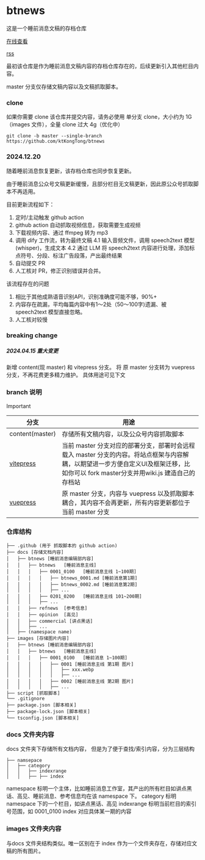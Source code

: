 # btnews
这是一个睡前消息文稿的存档仓库

[在线查看](https://vp-btnews.ktlab.io)

[rss](https://btnews.ktlab.io/feed.rss)

最初该仓库是作为睡前消息文稿内容的存档仓库存在的，后续更新引入其他栏目内容。

master 分支仅存储文稿内容以及文稿抓取脚本。
### clone
如果你需要 clone 该仓库并提交内容，请务必使用 单分支 clone，大小约为 1G（images 文件），全量 clone 过大 4g（优化中）
```
git clone -b master --single-branch https://github.com/ktKongTong/btnews
```



### 2024.12.20

随着睡前消息恢复更新，该存档仓库也同步恢复更新。 

由于睡前消息公众号文稿更新缓慢，且部分栏目无文稿更新，因此原公众号抓取脚本不再适用。

目前更新流程如下：
1. 定时/主动触发 github action
2. github action 自动抓取视频信息，获取需要生成视频
3. 下载视频内容、通过 ffmpeg 转为 mp3
4. 调用 dify 工作流，转为最终文稿
   4.1 输入音频文件，调用 speech2text 模型(whisper)，生成文本
   4.2 通过 LLM 将 speech2text 内容进行处理，添加标点符号、分段、标注广告段落，产出最终结果
5. 自动提交 PR
6. 人工核对 PR，修正识别错误并合并。

该流程存在的问题
1. 相比于其他成熟语音识别API，识别准确度可能不够，90%+
2. 内容存在疏漏，平均每篇内容中有1～2处（50～100字)遗漏、被 speech2text 模型直接忽略。
3. 人工核对较慢

### breaking change
##### 2024.04.15 重大变更
新增 content(现 master) 和 vitepress 分支。
将 原 master 分支转为 vuepress 分支，不再花费更多精力维护。
具体用途可见下文

### branch 说明
> [!IMPORTANT]
> |分支|用途|
> |---|---|
> |content(master)|存储所有文稿内容，以及公众号内容抓取脚本|
> |[vitepress](https://github.com/ktKongTong/btnews/tree/vitepress)|当前 master 分支对应的部署分支，部署时会远程载入 master 分支的内容。将站点框架与内容解耦，以期望进一步方便自定义UI及框架迁移，比如你可以 fork master分支并用wiki.js 建造自己的存档站|
> |[vuepress](https://github.com/ktKongTong/btnews/tree/vuepress)|原 master 分支，内容与 vuepress 以及抓取脚本耦合，其内容不会再更新，所有内容更新都位于当前 master 分支|

### 仓库结构
```
├── .github (用于 抓取脚本的 github action)
├── docs [存储文档内容]
│   ├── btnews [睡前消息编辑部内容]
│   │   ├── btnews   [睡前消息主线]
│   │   │   ├── 0001_0100   [睡前消息主线 1~100期]
│   │   │   │   ├── btnews_0001.md [睡前消息第1期]
│   │   │   │   ├── btnews_0002.md [睡前消息第2期]
│   │   │   │   ├── ...
│   │   │   ├── 0201_0200   [睡前消息主线 101~200期]
│   │   │   ├── ...
│   │   ├── refnews  [参考信息]
│   │   ├── opinion  [高见]
│   │   ├── commercial [讲点黑话]
│   │   ├── ...
│   ├── (namespace name) 
├── images [存储图片内容]
│   ├── btnews [睡前消息编辑部内容]
│   │   ├── btnews   [睡前消息主线]
│   │   │   ├── 0001_0100   [睡前消息 1~100期]
│   │   │   │   ├── 0001 [睡前消息主线 第1期 图片]
│   │   │   │   │   ├── xxx.webp
│   │   │   │   │   ├── ...
│   │   │   │   ├── 0002 [睡前消息主线 第2期 图片]
│   │   │   │   ├── ...
├── script [抓取脚本]
└── .gitignore
├── package.json [脚本相关]
├── package-lock.json [脚本相关]
└── tsconfig.json [脚本相关]
```

### docs 文件夹内容
docs 文件夹下存储所有文档内容， 但是为了便于查找/索引内容，分为三层结构
```
├── namsepace
│   ├── category
│   │   ├── indexrange
│   │   ├── ├── index
```
namespace 标明一个主体，比如睡前消息工作室，其产出的所有栏目如讲点黑话、高见、睡前消息、参考信息均在该 namespace 下。
category 标明 namespace 下的一个栏目，如讲点黑话、高见
indexrange 标明当前栏目的索引号范围，如 0001_0100
index 对应具体某一期的内容

### images 文件夹内容
与docs 文件夹结构类似。唯一区别在于 index 作为一个文件夹存在，存储对应文稿的所有图片。
